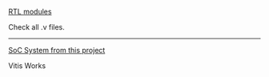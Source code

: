 [RTL modules](https://github.com/Wormboiii/SoC_prj_EV_IP/tree/main/SoC_EV_IPmodule.srcs/sources_1/imports/new)

Check all .v files.

------------------------------------------------------------------

[SoC System from this project](https://github.com/Wormboiii/SoC_prj_EV)

Vitis Works
